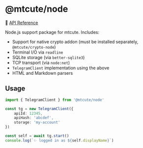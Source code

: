 # @mtcute/node

📖 [API Reference](https://ref.mtcute.dev/modules/_mtcute_node.html)

Node.js support package for mtcute. Includes:
- Support for native crypto addon (must be installed separately, `@mtcute/crypto-node`)
- Terminal I/O via `readline`
- SQLite storage (via `better-sqlite3`)
- TCP transport (via `node:net`)
- `TelegramClient` implementation using the above
- HTML and Markdown parsers

## Usage

```typescript
import { TelegramClient } from '@mtcute/node'

const tg = new TelegramClient({
    apiId: 12345,
    apiHash: 'abcdef',
    storage: 'my-account'
})

const self = await tg.start()
console.log(`✨ logged in as ${self.displayName}`)
```
